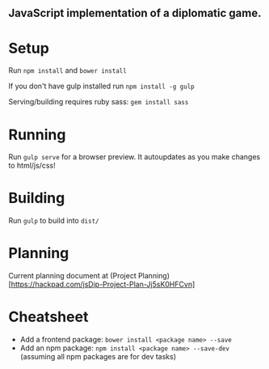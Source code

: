 ## JavaScript implementation of a diplomatic game.

# Setup
Run `npm install` and `bower install`

If you don't have gulp installed run `npm install -g gulp`

Serving/building requires ruby sass: `gem install sass`

# Running
Run `gulp serve` for a browser preview. It autoupdates as you make
changes to html/js/css!

# Building
Run `gulp` to build into `dist/`

# Planning
Current planning document at (Project Planning)[https://hackpad.com/jsDip-Project-Plan-Jj5sK0HFCvn]

# Cheatsheet

- Add a frontend package: `bower install <package name> --save`
- Add an npm package: `npm install <package name> --save-dev` (assuming
  all npm packages are for dev tasks)
